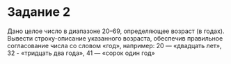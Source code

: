# Задание 2
Дано целое число в диапазоне 20–69, определяющее возраст (в годах). Вывести 
строку-описание указанного возраста, обеспечив правильное согласование числа со 
словом «год», например: 20 — «двадцать лет», 32 - «тридцать два года», 41 — «сорок 
один год»